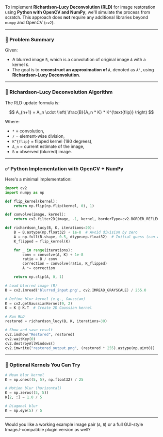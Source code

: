  To implement **Richardson-Lucy Deconvolution (RLD)** for image restoration using **Python with OpenCV and NumPy**, we'll simulate the process from scratch. This approach does **not** require any additional libraries beyond `numpy` and OpenCV (`cv2`).

---

### 📌 Problem Summary

Given:

* A blurred image `B`, which is a convolution of original image `A` with a kernel `K`.
* The goal is to **reconstruct an approximation of `A`**, denoted as `A'`, using **Richardson-Lucy Deconvolution**.

---

### 🔁 Richardson-Lucy Deconvolution Algorithm

The RLD update formula is:

$$
A_{n+1} = A_n \cdot \left( \frac{B}{A_n * K} * K^{\text{flip}} \right)
$$

Where:

* `*` = convolution,
* `/` = element-wise division,
* `K^{flip}` = flipped kernel (180 degrees),
* `A_n` = current estimate of the image,
* `B` = observed (blurred) image.

---

### ✅ Python Implementation with OpenCV + NumPy

Here's a minimal implementation:

```python
import cv2
import numpy as np

def flip_kernel(kernel):
    return np.flip(np.flip(kernel, 0), 1)

def convolve(image, kernel):
    return cv2.filter2D(image, -1, kernel, borderType=cv2.BORDER_REFLECT)

def richardson_lucy(B, K, iterations=20):
    B = B.astype(np.float32) + 1e-8  # Avoid division by zero
    A = np.full(B.shape, 0.5, dtype=np.float32)  # Initial guess (can also use B.copy())
    K_flipped = flip_kernel(K)

    for _ in range(iterations):
        conv = convolve(A, K) + 1e-8
        ratio = B / conv
        correction = convolve(ratio, K_flipped)
        A *= correction

    return np.clip(A, 0, 1)

# Load blurred image (B)
B = cv2.imread('blurred_input.png', cv2.IMREAD_GRAYSCALE) / 255.0

# Define blur kernel (e.g., Gaussian)
K = cv2.getGaussianKernel(9, 2)
K = K @ K.T  # Create 2D Gaussian kernel

# Run RLD
restored = richardson_lucy(B, K, iterations=30)

# Show and save result
cv2.imshow("Restored", restored)
cv2.waitKey(0)
cv2.destroyAllWindows()
cv2.imwrite("restored_output.png", (restored * 255).astype(np.uint8))
```

---

### 🧪 Optional Kernels You Can Try

```python
# Mean blur kernel
K = np.ones((5, 5), np.float32) / 25

# Motion blur (horizontal)
K = np.zeros((5, 5))
K[2, :] = 1.0 / 5

# Diagonal blur
K = np.eye(5) / 5
```

---

Would you like a working example image pair (`A`, `B`) or a full GUI-style ImageJ-compatible plugin version as well?

